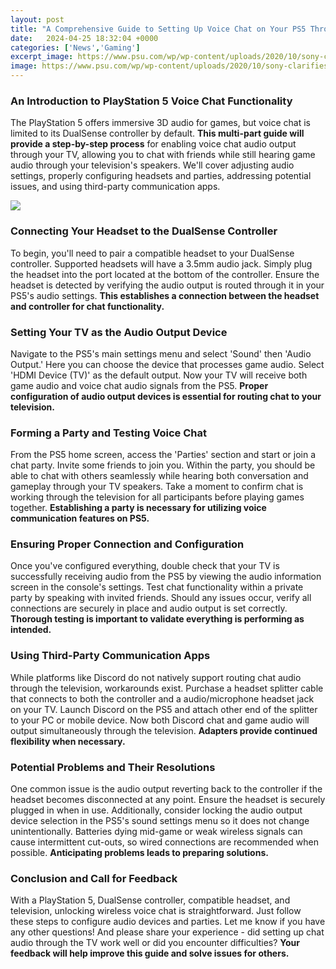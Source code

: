 ```yaml
---
layout: post
title: "A Comprehensive Guide to Setting Up Voice Chat on Your PS5 Through Your TV"
date:   2024-04-25 18:32:04 +0000
categories: ['News','Gaming']
excerpt_image: https://www.psu.com/wp/wp-content/uploads/2020/10/sony-clarifies-how-and-when-your-party-voice-chat-will-be-recorded-in-new-statement.jpg
image: https://www.psu.com/wp/wp-content/uploads/2020/10/sony-clarifies-how-and-when-your-party-voice-chat-will-be-recorded-in-new-statement.jpg
---
```


### An Introduction to PlayStation 5 Voice Chat Functionality 
The PlayStation 5 offers immersive 3D audio for games, but voice chat is limited to its DualSense controller by default. **This multi-part guide will provide a step-by-step process** for enabling voice chat audio output through your TV, allowing you to chat with friends while still hearing game audio through your television's speakers. We'll cover adjusting audio settings, properly configuring headsets and parties, addressing potential issues, and using third-party communication apps.

![](https://gmedia.playstation.com/is/image/SIEPDC/ps5-party-join-voice17oct$en?$native--t$)
### Connecting Your Headset to the DualSense Controller
To begin, you'll need to pair a compatible headset to your DualSense controller. Supported headsets will have a 3.5mm audio jack. Simply plug the headset into the port located at the bottom of the controller. Ensure the headset is detected by verifying the audio output is routed through it in your PS5's audio settings. **This establishes a connection between the headset and controller for chat functionality.**
### Setting Your TV as the Audio Output Device
Navigate to the PS5's main settings menu and select 'Sound' then 'Audio Output.' Here you can choose the device that processes game audio. Select 'HDMI Device (TV)' as the default output. Now your TV will receive both game audio and voice chat audio signals from the PS5. **Proper configuration of audio output devices is essential for routing chat to your television.** 
### Forming a Party and Testing Voice Chat 
From the PS5 home screen, access the 'Parties' section and start or join a chat party. Invite some friends to join you. Within the party, you should be able to chat with others seamlessly while hearing both conversation and gameplay through your TV speakers. Take a moment to confirm chat is working through the television for all participants before playing games together. **Establishing a party is necessary for utilizing voice communication features on PS5.**
### Ensuring Proper Connection and Configuration
Once you've configured everything, double check that your TV is successfully receiving audio from the PS5 by viewing the audio information screen in the console's settings. Test chat functionality within a private party by speaking with invited friends. Should any issues occur, verify all connections are securely in place and audio output is set correctly. **Thorough testing is important to validate everything is performing as intended.**
### Using Third-Party Communication Apps 
While platforms like Discord do not natively support routing chat audio through the television, workarounds exist. Purchase a headset splitter cable that connects to both the controller and a audio/microphone headset jack on your TV. Launch Discord on the PS5 and attach other end of the splitter to your PC or mobile device. Now both Discord chat and game audio will output simultaneously through the television. **Adapters provide continued flexibility when necessary.**
### Potential Problems and Their Resolutions
One common issue is the audio output reverting back to the controller if the headset becomes disconnected at any point. Ensure the headset is securely plugged in when in use. Additionally, consider locking the audio output device selection in the PS5's sound settings menu so it does not change unintentionally. Batteries dying mid-game or weak wireless signals can cause intermittent cut-outs, so wired connections are recommended when possible. **Anticipating problems leads to preparing solutions.**
### Conclusion and Call for Feedback 
With a PlayStation 5, DualSense controller, compatible headset, and television, unlocking wireless voice chat is straightforward. Just follow these steps to configure audio devices and parties. Let me know if you have any other questions! And please share your experience - did setting up chat audio through the TV work well or did you encounter difficulties? **Your feedback will help improve this guide and solve issues for others.**